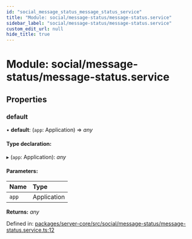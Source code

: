 ```yaml
---
id: "social_message_status_message_status_service"
title: "Module: social/message-status/message-status.service"
sidebar_label: "social/message-status/message-status.service"
custom_edit_url: null
hide_title: true
---
```


# Module: social/message-status/message-status.service

## Properties

### default

• **default**: (`app`: Application) => *any*

#### Type declaration:

▸ (`app`: Application): *any*

#### Parameters:

| Name | Type |
| :------ | :------ |
| `app` | Application |

**Returns:** *any*

Defined in: [packages/server-core/src/social/message-status/message-status.service.ts:12](https://github.com/xr3ngine/xr3ngine/blob/7e8e151f1/packages/server-core/src/social/message-status/message-status.service.ts#L12)
